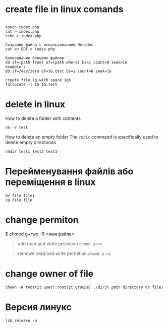 # create file in linux comands
```

touch index.php
cat > index.php
echo > index.php

Создание файла с использованием Heredoc
cat << EOF > index.php

Копирование больших файлов
dd if=(path from) of=(path where) bs=1 count=0 seek=1G
example :
dd if=/dev/zero of=1G.test bs=1 count=0 seek=1G

create file 1g with space 1gb
fallocate -l 1G 1G.test
```
# delete in linux

How to delete a folder with contents
```
rm -r test
```
How to delete an empty folder
The ```rmdir``` command is specifically used to delete empty directories
```
rmdir test1 test2 test3
```
# Перейменування файлів або переміщення в linux
```
mv file file1
cp file file
```
# change permiton
$ chmod g+rwx -R <имя файла>

> add read and write permition
```chmod g+rw ```

> remowe read and write permition
```chmod g-rw ``` 
# change owner of file
```
chown -R root(it user):root(it groupe) ./dir3( path directory or file)
```
# Версия линукс
```lsb_release -a```


